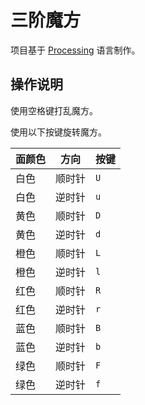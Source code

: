# 三阶魔方

项目基于 [Processing](https://processing.org/) 语言制作。

## 操作说明

使用空格键打乱魔方。

使用以下按键旋转魔方。

| 面颜色 | 方向 | 按键 |
| ----- | ----- | ----- |
| 白色 | 顺时针 | `U` |
| 白色 | 逆时针 | `u` |
| 黄色 | 顺时针 | `D` |
| 黄色 | 逆时针 | `d` |
| 橙色 | 顺时针 | `L` |
| 橙色 | 逆时针 | `l` |
| 红色 | 顺时针 | `R` |
| 红色 | 逆时针 | `r` |
| 蓝色 | 顺时针 | `B` |
| 蓝色 | 逆时针 | `b` |
| 绿色 | 顺时针 | `F` |
| 绿色 | 逆时针 | `f` |
